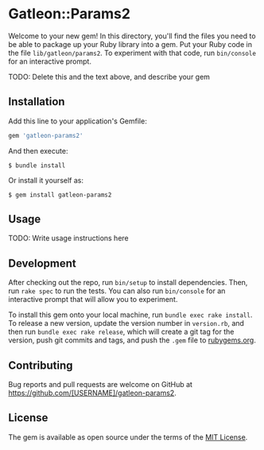 # Gatleon::Params2

Welcome to your new gem! In this directory, you'll find the files you need to be able to package up your Ruby library into a gem. Put your Ruby code in the file `lib/gatleon/params2`. To experiment with that code, run `bin/console` for an interactive prompt.

TODO: Delete this and the text above, and describe your gem

## Installation

Add this line to your application's Gemfile:

```ruby
gem 'gatleon-params2'
```

And then execute:

    $ bundle install

Or install it yourself as:

    $ gem install gatleon-params2

## Usage

TODO: Write usage instructions here

## Development

After checking out the repo, run `bin/setup` to install dependencies. Then, run `rake spec` to run the tests. You can also run `bin/console` for an interactive prompt that will allow you to experiment.

To install this gem onto your local machine, run `bundle exec rake install`. To release a new version, update the version number in `version.rb`, and then run `bundle exec rake release`, which will create a git tag for the version, push git commits and tags, and push the `.gem` file to [rubygems.org](https://rubygems.org).

## Contributing

Bug reports and pull requests are welcome on GitHub at https://github.com/[USERNAME]/gatleon-params2.


## License

The gem is available as open source under the terms of the [MIT License](https://opensource.org/licenses/MIT).
